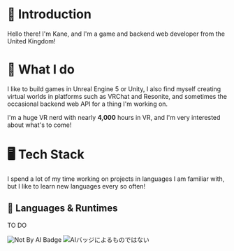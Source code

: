 # 👋 Introduction
Hello there! I'm Kane, and I'm a game and backend web developer from the United Kingdom!

# 🌆 What I do
I like to build games in Unreal Engine 5 or Unity, I also find myself creating virtual worlds in platforms such as VRChat and Resonite, and sometimes the occasional backend web API for a thing I'm working on.

I'm a huge VR nerd with nearly **4,000** hours in VR, and I'm very interested about what's to come!

# 🖥️ Tech Stack
I spend a lot of my time working on projects in languages I am familiar with, but I like to learn new languages every so often!

## 📜 Languages & Runtimes
TO DO

![Not By AI Badge](https://github.com/user-attachments/assets/ca4add2b-f309-46db-84c2-546878157d37)
![AIバッジによるものではない](https://github.com/user-attachments/assets/d8d1fb67-3c4b-422f-9741-06ffd5f38e59)

